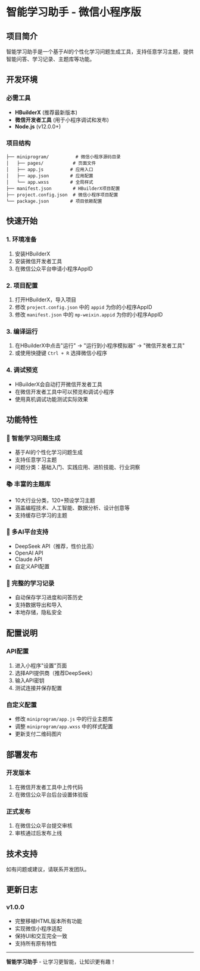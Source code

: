 # 智能学习助手 - 微信小程序版

## 项目简介

智能学习助手是一个基于AI的个性化学习问题生成工具，支持任意学习主题，提供智能问答、学习记录、主题库等功能。

## 开发环境

### 必需工具
- **HBuilderX** (推荐最新版本)
- **微信开发者工具** (用于小程序调试和发布)
- **Node.js** (v12.0.0+)

### 项目结构
```
├── miniprogram/          # 微信小程序源码目录
│   ├── pages/           # 页面文件
│   ├── app.js          # 应用入口
│   ├── app.json        # 应用配置
│   └── app.wxss        # 全局样式
├── manifest.json        # HBuilderX项目配置
├── project.config.json  # 微信小程序项目配置
└── package.json        # 项目依赖配置
```

## 快速开始

### 1. 环境准备
1. 安装HBuilderX
2. 安装微信开发者工具
3. 在微信公众平台申请小程序AppID

### 2. 项目配置
1. 打开HBuilderX，导入项目
2. 修改 `project.config.json` 中的 `appid` 为你的小程序AppID
3. 修改 `manifest.json` 中的 `mp-weixin.appid` 为你的小程序AppID

### 3. 编译运行
1. 在HBuilderX中点击"运行" → "运行到小程序模拟器" → "微信开发者工具"
2. 或使用快捷键 `Ctrl + R` 选择微信小程序

### 4. 调试预览
- HBuilderX会自动打开微信开发者工具
- 在微信开发者工具中可以预览和调试小程序
- 使用真机调试功能测试实际效果

## 功能特性

### 🧠 智能学习问题生成
- 基于AI的个性化学习问题生成
- 支持任意学习主题
- 问题分类：基础入门、实践应用、进阶技能、行业洞察

### 📚 丰富的主题库
- 10大行业分类，120+预设学习主题
- 涵盖编程技术、人工智能、数据分析、设计创意等
- 支持缓存已学习的主题

### 🔧 多AI平台支持
- DeepSeek API（推荐，性价比高）
- OpenAI API
- Claude API
- 自定义API配置

### 📝 完整的学习记录
- 自动保存学习进度和问答历史
- 支持数据导出和导入
- 本地存储，隐私安全

## 配置说明

### API配置
1. 进入小程序"设置"页面
2. 选择API提供商（推荐DeepSeek）
3. 输入API密钥
4. 测试连接并保存配置

### 自定义配置
- 修改 `miniprogram/app.js` 中的行业主题库
- 调整 `miniprogram/app.wxss` 中的样式配置
- 更新支付二维码图片

## 部署发布

### 开发版本
1. 在微信开发者工具中上传代码
2. 在微信公众平台后台设置体验版

### 正式发布
1. 在微信公众平台提交审核
2. 审核通过后发布上线

## 技术支持

如有问题或建议，请联系开发团队。

## 更新日志

### v1.0.0
- 完整移植HTML版本所有功能
- 实现微信小程序适配
- 保持UI和交互完全一致
- 支持所有原有特性

---

**智能学习助手** - 让学习更智能，让知识更有趣！
